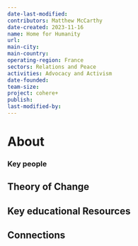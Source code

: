 ```yaml
---
date-last-modified: 
contributors: Matthew McCarthy
date-created: 2023-11-16
name: Home for Humanity
url: 
main-city: 
main-country: 
operating-region: France
sectors: Relations and Peace
activities: Advocacy and Activism
date-founded: 
team-size: 
project: cohere+
publish: 
last-modified-by:
---
```


# About 


### Key people 


## Theory of Change 


## Key educational Resources 


## Connections 


